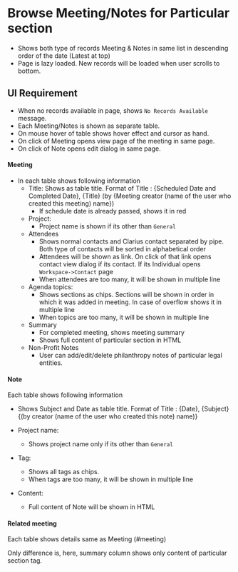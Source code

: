 # Browse Meeting/Notes for Particular section

- Shows both type of records Meeting & Notes in same list in descending order of the date (Latest at top)
- Page is lazy loaded. New records will be loaded when user scrolls to bottom.

## UI Requirement

- When no records available in page, shows `No Records Available` message.
- Each Meeting/Notes is shown as separate table. 
- On mouse hover of table shows hover effect and cursor as hand.
- On click of Meeting opens view page of the meeting in same page.
- On click of Note opens edit dialog in same page.

#### Meeting 

- In each table shows following information
  - Title: Shows as table title. Format of Title : {Scheduled Date and Completed Date}, {Title} (by {Meeting creator (name of the user who created this meeting) name})
    - If schedule date is already passed, shows it in red
  - Project: 
    - Project name is shown if its other than `General`
  - Attendees
    - Shows normal contacts and Clarius contact separated by pipe. Both type of contacts will be sorted in alphabetical order
    - Attendees will be shown as link. On click of that link opens contact view dialog if its contact. If its Individual opens `Workspace->Contact` page
    - When attendees are too many, it will be shown in multiple line
  - Agenda topics:
    - Shows sections as chips. Sections will be shown in order in which it was added in meeting. In case of overflow shows it in multiple line
    - When topics are too many, it will be shown in multiple line
  - Summary 
    - For completed meeting, shows meeting summary
    - Shows full content of particular section in HTML
  - Non-Profit Notes
    - User can add/edit/delete philanthropy notes of particular legal entities.

#### Note

Each table shows following information

- Shows Subject and Date as table title. Format of Title : {Date}, {Subject} {(by creator (name of the user who created this note) name)}

- Project name:  
  - Shows project name only if its other than `General`

- Tag:
  - Shows all tags as chips. 
  - When tags are too many, it will be shown in multiple line

- Content: 
  - Full content of Note will be shown in HTML

#### Related meeting

Each table shows details same as Meeting (#meeting)

Only difference is, here, summary column shows only content of particular section tag.